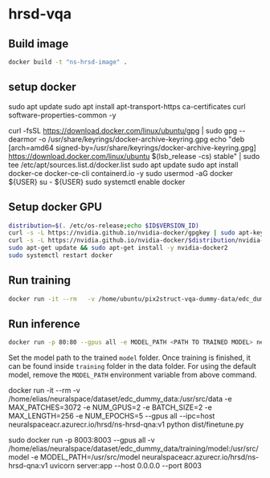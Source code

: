 # hrsd-vqa

## Build image
```bash
docker build -t "ns-hrsd-image" .
```

## setup docker

sudo apt update
sudo apt install apt-transport-https ca-certificates curl software-properties-common -y

curl -fsSL https://download.docker.com/linux/ubuntu/gpg | sudo gpg --dearmor -o /usr/share/keyrings/docker-archive-keyring.gpg
echo "deb [arch=amd64 signed-by=/usr/share/keyrings/docker-archive-keyring.gpg] https://download.docker.com/linux/ubuntu $(lsb_release -cs) stable" | sudo tee /etc/apt/sources.list.d/docker.list
sudo apt update
sudo apt install docker-ce docker-ce-cli containerd.io -y
sudo usermod -aG docker ${USER}
su - ${USER}
sudo systemctl enable docker


## Setup docker GPU

```bash
distribution=$(. /etc/os-release;echo $ID$VERSION_ID)
curl -s -L https://nvidia.github.io/nvidia-docker/gpgkey | sudo apt-key add -
curl -s -L https://nvidia.github.io/nvidia-docker/$distribution/nvidia-docker.list | sudo tee /etc/apt/sources.list.d/nvidia-docker.list
sudo apt-get update && sudo apt-get install -y nvidia-docker2
sudo systemctl restart docker
```




## Run training

```bash
docker run -it --rm   -v /home/ubuntu/pix2struct-vqa-dummy-data/edc_dummy_data:/usr/src/data   -e MAX_PATCHES=3072   -e MAX_LENGTH=256 -e NUM_EPOCHS=5   --gpus all --ipc=host  neuralspaceacr.azurecr.io/hrsd/ns-hrsd-qna:v1   python dist/finetune.py
```



## Run inference
```bash
docker run -p 80:80 --gpus all -e MODEL_PATH <PATH TO TRAINED MODEL> neuralspaceacr.azurecr.io/hrsd/ns-hrsd-qna uvicorn server:app --host 0.0.0.0 --port 80

```
Set the model path to the trained `model` folder. Once training is finished, it can be found inside `training` folder in the data folder. For using the default model, remove the `MODEL_PATH` environment variable from above command.





docker run -it --rm   -v /home/elias/neuralspace/dataset/edc_dummy_data:/usr/src/data   -e MAX_PATCHES=3072 -e NUM_GPUS=2 -e BATCH_SIZE=2  -e MAX_LENGTH=256 -e NUM_EPOCHS=5   --gpus all --ipc=host  neuralspaceacr.azurecr.io/hrsd/ns-hrsd-qna:v1   python dist/finetune.py

sudo docker run -p 8003:8003 --gpus all -v /home/elias/neuralspace/dataset/edc_dummy_data/training/model:/usr/src/model -e MODEL_PATH=/usr/src/model neuralspaceacr.azurecr.io/hrsd/ns-hrsd-qna:v1 uvicorn server:app --host 0.0.0.0 --port 8003